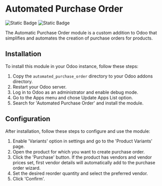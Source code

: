 # Automated Purchase Order

![Static Badge](https://img.shields.io/badge/Status-In_Production-limegreen)
![Static Badge](https://img.shields.io/badge/Odoo-17.0-violet)


The Automatic Purchase Order module is a custom addition to Odoo that simplifies and automates the creation of purchase orders for products.

## Installation

To install this module in your Odoo instance, follow these steps:

1. Copy the `automated_purchase_order` directory to your Odoo addons directory.
2. Restart your Odoo server.
3. Log in to Odoo as an administrator and enable debug mode.
4. Go to the Apps menu and chose Update Apps List option.
5. Search for 'Automated Purchase Order' and install the module.

## Configuration

After installation, follow these steps to configure and use the module:

1. Enable 'Variants' option in settings and go to the 'Product Variants' page.
2. Open the product for which you want to create purchase order.
3. Click the 'Purchase' button. If the product has vendors and vendor prices set, first vendor details will automatically add to the purchase order wizard.
4. Set the desired reorder quantity and select the preferred vendor.
5. Click 'Confirm'.
